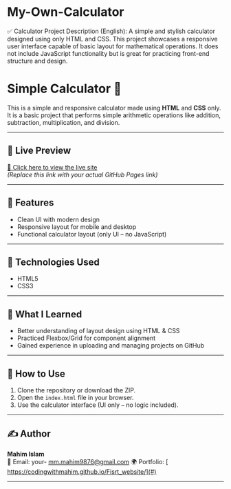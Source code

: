 # My-Own-Calculator
✅ Calculator Project Description (English):      A simple and stylish calculator designed using only HTML and CSS. This project showcases a responsive user interface capable of basic layout for mathematical operations. It does not include JavaScript functionality but is great for practicing front-end structure and design.


# Simple Calculator 🔢

This is a simple and responsive calculator made using **HTML** and **CSS** only.  
It is a basic project that performs simple arithmetic operations like addition, subtraction, multiplication, and division.

---

## 🚀 Live Preview

[🔗 Click here to view the live site]( https://codingwithmahim.github.io/My-Own-Calculator/)  
*(Replace this link with your actual GitHub Pages link)*

---

## 📁 Features

- Clean UI with modern design
- Responsive layout for mobile and desktop
- Functional calculator layout (only UI – no JavaScript)

---

## 📂 Technologies Used

- HTML5
- CSS3

---

## 🧠 What I Learned

- Better understanding of layout design using HTML & CSS
- Practiced Flexbox/Grid for component alignment
- Gained experience in uploading and managing projects on GitHub

---

## 📌 How to Use

1. Clone the repository or download the ZIP.
2. Open the `index.html` file in your browser.
3. Use the calculator interface (UI only – no logic included).

---

## ✍️ Author

**Mahim Islam**  
📧 Email: your- mm.mahim9876@gmail.com
🌍 Portfolio: [ https://codingwithmahim.github.io/Fisrt_website/](#)

---

